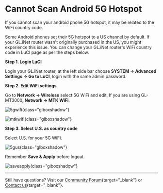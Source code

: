 # Cannot Scan Android 5G Hotspot

If you cannot scan your android phone 5G hotspot, it may be related to the WiFi country code.

Some Android phones set their 5G hotspot to a US channel by default. If your GL.iNet router wasn't originally purchased in the US, you might experience this issue. You can change your GL.iNet router's WiFi country code in LuCI page as per the steps below.

**Step 1. Login LuCI**

Login your GL.iNet router, at the left side bar choose **SYSTEM -> Advanced Settings -> Go to LuCI**, login with the same admin password.

**Step 2. Edit WiFi settings**

Go to **Network -> Wireless** select 5G WiFi and edit, If you are using GL-MT3000, **Network -> MTK WiFi**.

![5gwifi](https://static.gl-inet.com/docs/router/en/4/tutorials/5ghotspot/5gwifi.jpg){class="glboxshadow"}

![mtkwifi](https://static.gl-inet.com/docs/router/en/4/tutorials/5ghotspot/mtkwifi.jpg){class="glboxshadow"}

**Step 3. Select U.S. as country code**

Select U.S. for your 5G WiFi.

![5gus](https://static.gl-inet.com/docs/router/en/4/tutorials/5ghotspot/5gus.jpg){class="glboxshadow"}

Remember **Save & Apply** before logout.

![saveapply](https://static.gl-inet.com/docs/router/en/4/tutorials/5ghotspot/saveapply.jpg){class="glboxshadow"}

---

Still have questions? Visit our [Community Forum](https://forum.gl-inet.com){target="_blank"} or [Contact us](https://www.gl-inet.com/contacts/){target="_blank"}.